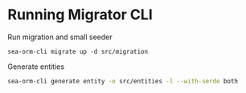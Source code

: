 # Running Migrator CLI

Run migration and small seeder
```
sea-orm-cli migrate up -d src/migration  
```

Generate entities

```bash
sea-orm-cli generate entity -o src/entities -l --with-serde both
```
